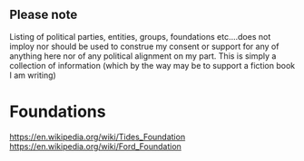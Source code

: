 ## Please note
Listing of political parties, entities, groups, foundations etc....does not imploy nor should be used to construe my consent or support for any of anything here nor of any political alignment on my part.  This is simply a collection of information (which by the way may be to support a fiction book I am writing)

# Foundations
https://en.wikipedia.org/wiki/Tides_Foundation  
https://en.wikipedia.org/wiki/Ford_Foundation
